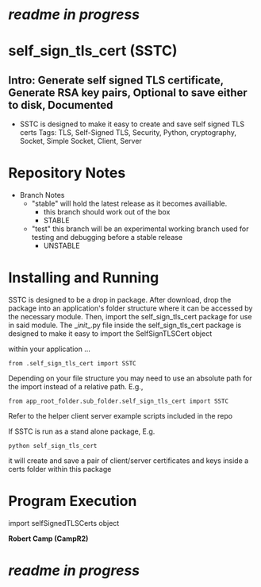 
# ***readme in progress***
# self_sign_tls_cert (SSTC)
## Intro: Generate self signed TLS certificate, Generate RSA key pairs, Optional to save either to disk, Documented

- SSTC is designed to make it easy to create and save self signed TLS certs
        Tags: TLS, Self-Signed TLS, Security, Python, cryptography, Socket, Simple Socket, Client, Server
# Repository Notes
- Branch Notes
    - "stable" will hold the latest release as it becomes availiable.
        - this branch should work out of the box 
        - STABLE
    - "test" this branch will be an experimental working branch used for
       testing and debugging before a stable release
        - UNSTABLE
    
# Installing and Running
SSTC is designed to be a drop in package. After download, drop the package into
an application's folder structure where it can be accessed by the necessary module.
Then, import the self_sign_tls_cert package for use in said module.
The \__init__.py file inside the self_sign_tls_cert package is designed to make
it easy to import the SelfSignTLSCert object

within your application ...
```
from .self_sign_tls_cert import SSTC
```
Depending on your file structure you may need to use an absolute path for
the import instead of a relative path.
E.g.,
```
from app_root_folder.sub_folder.self_sign_tls_cert import SSTC
```

Refer to the helper client server example scripts included in the repo

If SSTC is run as a stand alone package,
E.g.
```
python self_sign_tls_cert
```
 it will create and save a pair of client/server certificates and keys inside
 a certs folder within this package


# Program Execution
import selfSignedTLSCerts object

**Robert Camp (CampR2)**
# ***readme in progress***
